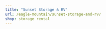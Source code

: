 ```yaml
---
title: "Sunset Storage & RV"
url: /eagle-mountain/sunset-storage-and-rv/
shop: storage rental
---
```

